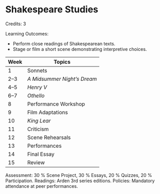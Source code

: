 # Shakespeare Studies

Credits: 3

Learning Outcomes:
- Perform close readings of Shakespearean texts.
- Stage or film a short scene demonstrating interpretive choices.

| Week | Topics                      |
| ---- | --------------------------- |
| 1    | Sonnets                     |
| 2–3  | *A Midsummer Night’s Dream* |
| 4–5  | *Henry V*                   |
| 6–7  | *Othello*                   |
| 8    | Performance Workshop        |
| 9    | Film Adaptations            |
| 10   | *King Lear*                 |
| 11   | Criticism                   |
| 12   | Scene Rehearsals            |
| 13   | Performances                |
| 14   | Final Essay                 |
| 15   | Review                      |

Assessment: 30 % Scene Project, 30 % Essays, 20 % Quizzes, 20 % Participation.
Readings: Arden 3rd series editions.
Policies: Mandatory attendance at peer performances.